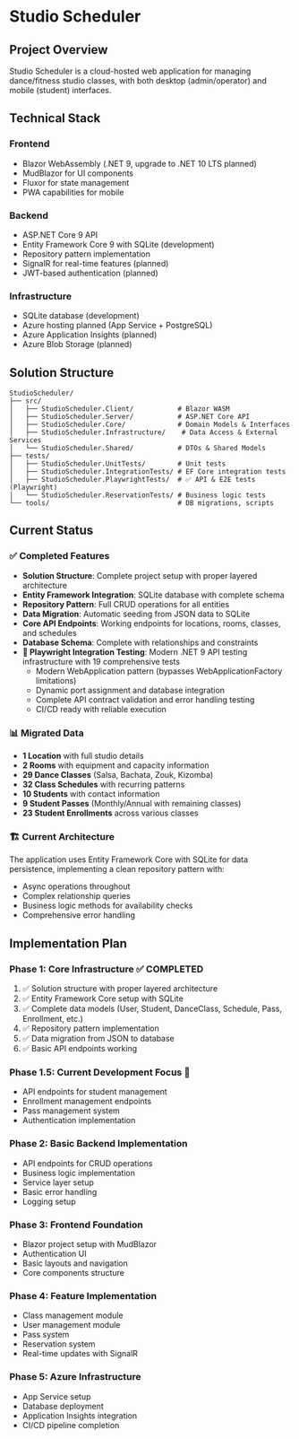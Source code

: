 # Studio Scheduler

## Project Overview
Studio Scheduler is a cloud-hosted web application for managing dance/fitness studio classes, with both desktop (admin/operator) and mobile (student) interfaces.

## Technical Stack

### Frontend
- Blazor WebAssembly (.NET 9, upgrade to .NET 10 LTS planned)
- MudBlazor for UI components
- Fluxor for state management
- PWA capabilities for mobile

### Backend
- ASP.NET Core 9 API
- Entity Framework Core 9 with SQLite (development)
- Repository pattern implementation
- SignalR for real-time features (planned)
- JWT-based authentication (planned)

### Infrastructure
- SQLite database (development)
- Azure hosting planned (App Service + PostgreSQL)
- Azure Application Insights (planned)
- Azure Blob Storage (planned)

## Solution Structure
```
StudioScheduler/
├── src/
│   ├── StudioScheduler.Client/           # Blazor WASM
│   ├── StudioScheduler.Server/           # ASP.NET Core API
│   ├── StudioScheduler.Core/             # Domain Models & Interfaces
│   ├── StudioScheduler.Infrastructure/    # Data Access & External Services
│   └── StudioScheduler.Shared/           # DTOs & Shared Models
├── tests/
│   ├── StudioScheduler.UnitTests/        # Unit tests
│   ├── StudioScheduler.IntegrationTests/ # EF Core integration tests
│   ├── StudioScheduler.PlaywrightTests/  # ✅ API & E2E tests (Playwright)
│   └── StudioScheduler.ReservationTests/ # Business logic tests
└── tools/                                # DB migrations, scripts
```

## Current Status

### ✅ Completed Features
- **Solution Structure**: Complete project setup with proper layered architecture
- **Entity Framework Integration**: SQLite database with complete schema
- **Repository Pattern**: Full CRUD operations for all entities
- **Data Migration**: Automatic seeding from JSON data to SQLite
- **Core API Endpoints**: Working endpoints for locations, rooms, classes, and schedules
- **Database Schema**: Complete with relationships and constraints
- **🎉 Playwright Integration Testing**: Modern .NET 9 API testing infrastructure with 19 comprehensive tests
  - Modern WebApplication pattern (bypasses WebApplicationFactory limitations)
  - Dynamic port assignment and database integration
  - Complete API contract validation and error handling testing
  - CI/CD ready with reliable execution

### 📊 Migrated Data
- **1 Location** with full studio details
- **2 Rooms** with equipment and capacity information
- **29 Dance Classes** (Salsa, Bachata, Zouk, Kizomba)
- **32 Class Schedules** with recurring patterns
- **10 Students** with contact information
- **9 Student Passes** (Monthly/Annual with remaining classes)
- **23 Student Enrollments** across various classes

### 🏗️ Current Architecture
The application uses Entity Framework Core with SQLite for data persistence, implementing a clean repository pattern with:
- Async operations throughout
- Complex relationship queries
- Business logic methods for availability checks
- Comprehensive error handling

## Implementation Plan

### Phase 1: Core Infrastructure ✅ COMPLETED
1. ✅ Solution structure with proper layered architecture
2. ✅ Entity Framework Core setup with SQLite
3. ✅ Complete data models (User, Student, DanceClass, Schedule, Pass, Enrollment, etc.)
4. ✅ Repository pattern implementation
5. ✅ Data migration from JSON to database
6. ✅ Basic API endpoints working

### Phase 1.5: Current Development Focus 🔄
- API endpoints for student management
- Enrollment management endpoints
- Pass management system
- Authentication implementation

### Phase 2: Basic Backend Implementation
- API endpoints for CRUD operations
- Business logic implementation
- Service layer setup
- Basic error handling
- Logging setup

### Phase 3: Frontend Foundation
- Blazor project setup with MudBlazor
- Authentication UI
- Basic layouts and navigation
- Core components structure

### Phase 4: Feature Implementation
- Class management module
- User management module
- Pass system
- Reservation system
- Real-time updates with SignalR

### Phase 5: Azure Infrastructure
- App Service setup
- Database deployment
- Application Insights integration
- CI/CD pipeline completion
